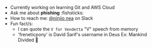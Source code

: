 - Currently working on learning Git and AWS Cloud
- Ask me about **phishing** :fishsticks:
- How to reach me: [@ninjio nea](https://getjobber.slack.com/team/U07EPMSKDCL) on Slack
- Fun fact/s:
  - I can quote the `V for Vendetta` "V" speech from memory
  - 'freneticpony' is David Sarif's username in Deus Ex: Mankind Divided 🦾
